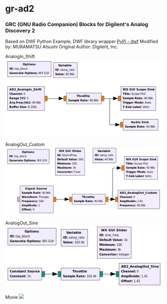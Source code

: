 # gr-ad2
### GRC (GNU Radio Companion) Blocks for Digilent's Analog Discovery 2

  Based on DWF Python Example, DWF library wrapper
  [PyPi - dwf](https://pypi.org/project/dwf/)
  Modified by: MURAMATSU Atsushi
  Original Author:  Digilent, Inc.

AnalogIn_Shift
  <img src="https://github.com/7m4mon/gr-ad2/blob/master/AnalogIn_Shift.grc.png" alt="AnalogIn_Shift" title="">

AnalogOut_Custom
  <img src="https://github.com/7m4mon/gr-ad2/blob/master/AnalogOut_Custom.grc.png" alt="AnalogOut_Custom" title="">

AnalogOut_Sine
  <img src="https://github.com/7m4mon/gr-ad2/blob/master/AnalogOut_Sine.grc.png" alt="AnalogOut_Sine" title="">

Movie
  [![](https://img.youtube.com/vi/YdhogbIK9YY/0.jpg)](https://www.youtube.com/watch?v=YdhogbIK9YY)


